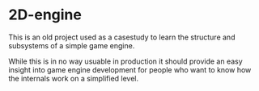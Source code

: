 2D-engine
=========

This is an old project used as a casestudy to learn the structure and subsystems of a simple game engine.

While this is in no way usuable in production it should provide an easy insight into game engine development for people who want to know how the internals work on a simplified level.
